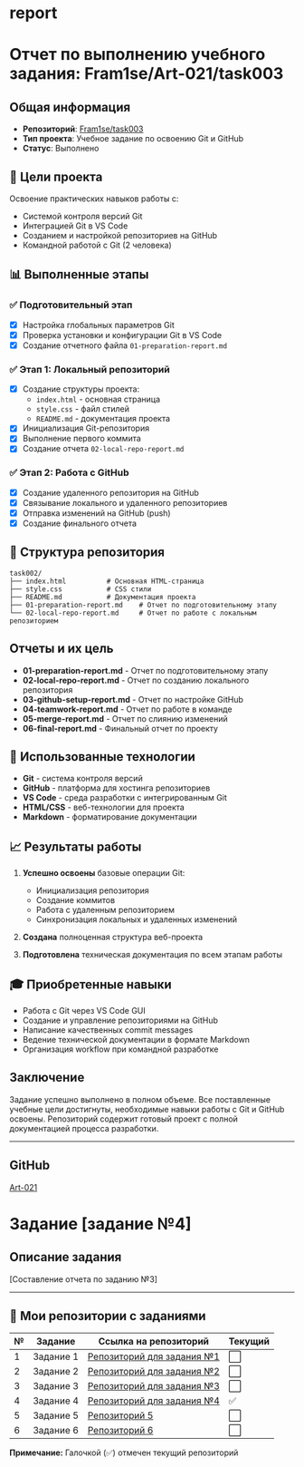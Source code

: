 # report
# Отчет по выполнению учебного задания: Fram1se/Art-021/task003

## Общая информация

- **Репозиторий**: [Fram1se/task003](https://github.com/Fram1se/task003)
- **Тип проекта**: Учебное задание по освоению Git и GitHub
- **Статус**: Выполнено

## 🎯 Цели проекта

Освоение практических навыков работы с:
- Системой контроля версий Git
- Интеграцией Git в VS Code
- Созданием и настройкой репозиториев на GitHub
- Командной работой с Git (2 человека)

## 📊 Выполненные этапы

### ✅ Подготовительный этап
- [x] Настройка глобальных параметров Git
- [x] Проверка установки и конфигурации Git в VS Code
- [x] Создание отчетного файла `01-preparation-report.md`

### ✅ Этап 1: Локальный репозиторий
- [x] Создание структуры проекта:
  - `index.html` - основная страница
  - `style.css` - файл стилей  
  - `README.md` - документация проекта
- [x] Инициализация Git-репозитория
- [x] Выполнение первого коммита
- [x] Создание отчета `02-local-repo-report.md`

### ✅ Этап 2: Работа с GitHub
- [x] Создание удаленного репозитория на GitHub
- [x] Связывание локального и удаленного репозиториев
- [x] Отправка изменений на GitHub (push)
- [x] Создание финального отчета

## 📁 Структура репозитория

```
task002/
├── index.html          # Основная HTML-страница
├── style.css           # CSS стили
├── README.md           # Документация проекта
├── 01-preparation-report.md    # Отчет по подготовительному этапу
└── 02-local-repo-report.md     # Отчет по работе с локальным репозиторием

```
## Отчеты и их цель
- **01-preparation-report.md** - Отчет по подготовительному этапу
- **02-local-repo-report.md** - Отчет по созданию локального репозитория
- **03-github-setup-report.md** - Отчет по настройке GitHub
- **04-teamwork-report.md** - Отчет по работе в команде
- **05-merge-report.md** - Отчет по слиянию изменений
- **06-final-report.md** - Финальный отчет по проекту

## 🔧 Использованные технологии

- **Git** - система контроля версий
- **GitHub** - платформа для хостинга репозиториев
- **VS Code** - среда разработки с интегрированным Git
- **HTML/CSS** - веб-технологии для проекта
- **Markdown** - форматирование документации

## 📈 Результаты работы

1. **Успешно освоены** базовые операции Git:
   - Инициализация репозитория
   - Создание коммитов
   - Работа с удаленным репозиторием
   - Синхронизация локальных и удаленных изменений

2. **Создана** полноценная структура веб-проекта

3. **Подготовлена** техническая документация по всем этапам работы

## 🎓 Приобретенные навыки

- Работа с Git через VS Code GUI
- Создание и управление репозиториями на GitHub
- Написание качественных commit messages
- Ведение технической документации в формате Markdown
- Организация workflow при командной разработке

## Заключение

Задание успешно выполнено в полном объеме. Все поставленные учебные цели достигнуты, необходимые навыки работы с Git и GitHub освоены. Репозиторий содержит готовый проект с полной документацией процесса разработки.

---
## GitHub
[Art-021](https://github.com/Art-021)

# Задание [задание №4]

## Описание задания
[Составление отчета по заданию №3]

---

## 📁 Мои репозитории с заданиями

| № | Задание | Ссылка на репозиторий | Текущий |
|---|---------|----------------------|---------|
| 1 | Задание 1 | [Репозиторий для задания №1](https://github.com/Art-021/project-25.git) | ⬜ |
| 2 | Задание 2 | [Репозиторий для задания №2](https://github.com/Art-021/RPS-1.git)|⬜ |
| 3 | Задание 3 | [Репозиторий для задания №3](https://github.com/Fram1se/task003.git) | ⬜ |
| 4 | Задание 4 | [Репозиторий для задания №4](https://github.com/Art-021/report.git) | ✅|
| 5 | Задание 5 | [Репозиторий 5](https://github.com/Fram1se/task005.git) | ⬜ |
| 6 | Задание 6 | [Репозиторий 6]() | ⬜ |

**Примечание:** Галочкой (✅) отмечен текущий репозиторий